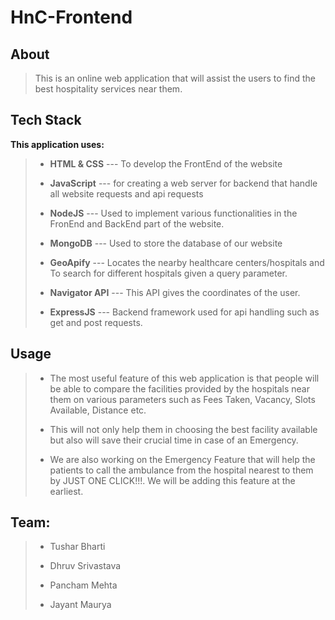 # HnC-Frontend

## About
> This is an online web application that will assist the users to find the best hospitality services near them.

## Tech Stack
**This application uses:**

>*  **HTML & CSS** --- To develop the FrontEnd of the website
>
 >* **JavaScript** --- for creating a web server for backend that handle all website requests and api requests
>
>*  **NodeJS** --- Used to implement various functionalities in the FronEnd and BackEnd part of the website.
>
>* **MongoDB** --- Used to store the database of our website
>
>* **GeoApify** --- Locates the nearby healthcare centers/hospitals and To search for different hospitals given a query parameter.
>
>* **Navigator API** --- This API gives the coordinates of the user.
>
>* **ExpressJS** --- Backend framework used for api handling such as get and post requests.

## Usage
>* The most useful feature of this web application is that people will be able to compare the facilities provided by the hospitals near them on various parameters such as Fees Taken, Vacancy, Slots Available, Distance etc. 
>
>* This will not only help them in choosing the best facility available but also will save their crucial time in case of an Emergency.
>
>* We are also working on the Emergency Feature that will help the patients to call the ambulance from the hospital nearest to them by JUST ONE CLICK!!!. We will be adding this feature at the earliest.
>

## Team:

>* Tushar Bharti
>
>* Dhruv Srivastava
>
>* Pancham Mehta
>
>* Jayant Maurya
